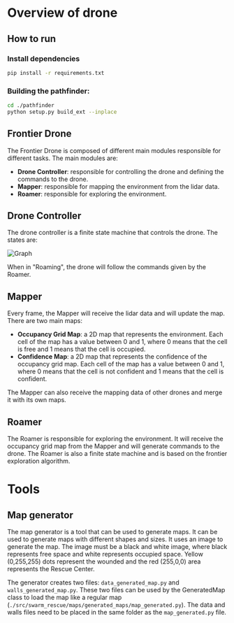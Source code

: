 # Overview of drone

## How to run

### Install dependencies

```bash
pip install -r requirements.txt
```

### Building the pathfinder:
    
```bash
cd ./pathfinder
python setup.py build_ext --inplace
```	

## Frontier Drone

The Frontier Drone is composed of different main modules responsible for different tasks. The main modules are:

- **Drone Controller**: responsible for controlling the drone and defining the commands to the drone.
- **Mapper**: responsible for mapping the environment from the lidar data.
- **Roamer**: responsible for exploring the environment.

## Drone Controller

The drone controller is a finite state machine that controls the drone. The states are:

![Graph](doc/graph.png)

When in "Roaming", the drone will follow the commands given by the Roamer.

## Mapper

Every frame, the Mapper will receive the lidar data and will update the map. There are two main maps:

- **Occupancy Grid Map**: a 2D map that represents the environment. Each cell of the map has a value between 0 and 1, where 0 means that the cell is free and 1 means that the cell is occupied. 
- **Confidence Map**: a 2D map that represents the confidence of the occupancy grid map. Each cell of the map has a value between 0 and 1, where 0 means that the cell is not confident and 1 means that the cell is confident.

The Mapper can also receive the mapping data of other drones and merge it with its own maps.

## Roamer

The Roamer is responsible for exploring the environment. It will receive the occupancy grid map from the Mapper and will generate commands to the drone. The Roamer is also a finite state machine and is based on the frontier exploration algorithm.


# Tools

## Map generator

The map generator is a tool that can be used to generate maps. It can be used to generate maps with different shapes and sizes. It uses an image to generate the map. The image must be a black and white image, where black represents free space and white represents occupied space. Yellow (0,255,255) dots represent the wounded and the red (255,0,0) area represents the Rescue Center.

The generator creates two files: ```data_generated_map.py``` and ```walls_generated_map.py```. These two files can be used by the GeneratedMap class to load the map like a regular map (```./src/swarm_rescue/maps/generated_maps/map_generated.py```). The data and walls files need to be placed in the same folder as the ```map_generated.py``` file.